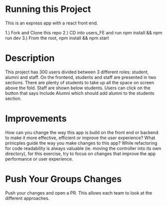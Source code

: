 # Running this Project

This is an express app with a react front end. 

1.) Fork and Clone this repo
2.) CD into users_FE and run npm install && npm run dev
3.) From the root, npm install && npm start

# Description

This project has 300 users divided between 3 different roles: student, alumni and staff. On the frontend, students and staff are presented in two sections. 
There are plenty of students to take up all the space on screen above the fold. Staff are shown below students. Users can click on the button that says Include Alumni
which should add alumni to the students section. 

# Improvements

How can you change the way this app is build on the front end or backend to make it more effective, efficient or improve the user experience? What 
prinicples guide the way you make changes to this app? While refactoring for code readability is always valuable (ie. moving the controller into its own directory), 
for this exercise, try to focus on changes that improve the app performance or user experience. 

# Push Your Groups Changes

Push your changes and open a PR. This allows each team to look at the different approaches.
